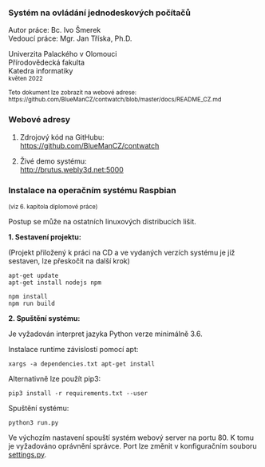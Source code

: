 ### Systém na ovládání jednodeskových počítačů

Autor práce: Bc. Ivo Šmerek <br>
Vedoucí práce: Mgr. Jan Tříska, Ph.D.

Univerzita Palackého v Olomouci <br>
Přírodovědecká fakulta <br>
Katedra informatiky <br>
<sub>květen 2022<sub>

<sub>
Teto dokument lze zobrazit na webové adrese:<br>
https://github.com/BlueManCZ/contwatch/blob/master/docs/README_CZ.md
</sub>

### Webové adresy

1. Zdrojový kód na GitHubu:<br>
   https://github.com/BlueManCZ/contwatch


2. Živé demo systému:<br>
   http://brutus.webly3d.net:5000

### Instalace na operačním systému Raspbian

<sub>(viz 6. kapitola diplomové práce)</sub>

Postup se může na ostatních linuxových distribucích lišit.

**1. Sestavení projektu:**

(Projekt přiložený k práci na CD a ve vydaných verzích systému je již sestaven, lze přeskočit na další krok)

```shell
apt-get update
apt-get install nodejs npm

npm install
npm run build
```

**2. Spuštění systému:**

Je vyžadován interpret jazyka Python verze minimálně 3.6.

Instalace runtime závislostí pomocí apt:

```shell
xargs -a dependencies.txt apt-get install
```

Alternativně lze použít pip3:

```shell
pip3 install -r requirements.txt --user
```

Spuštění systému:

```shell
python3 run.py
```

Ve výchozím nastavení spouští systém webový server na portu 80. K tomu je vyžadováno oprávnění správce. Port lze změnit v konfiguračním souboru [settings.py](https://github.com/BlueManCZ/contwatch/blob/master/settings.py).
